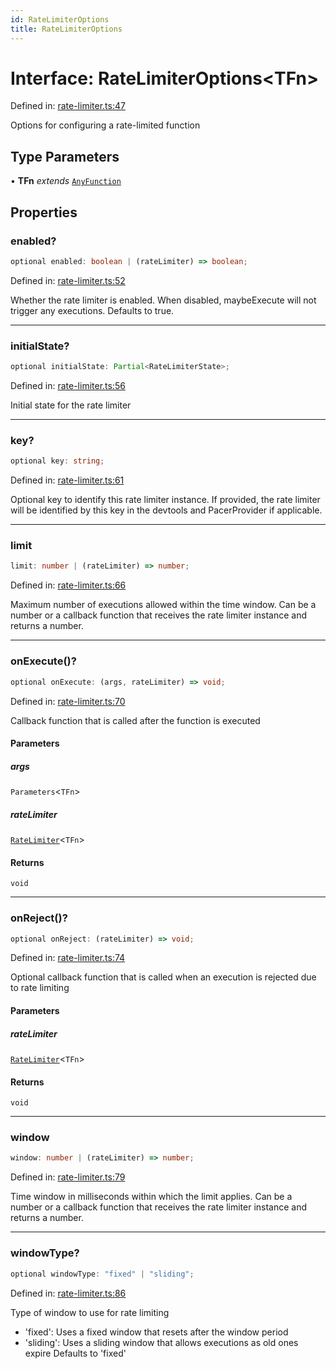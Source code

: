 ```yaml
---
id: RateLimiterOptions
title: RateLimiterOptions
---
```


<!-- DO NOT EDIT: this page is autogenerated from the type comments -->

# Interface: RateLimiterOptions\<TFn\>

Defined in: [rate-limiter.ts:47](https://github.com/TanStack/pacer/blob/main/packages/pacer/src/rate-limiter.ts#L47)

Options for configuring a rate-limited function

## Type Parameters

• **TFn** *extends* [`AnyFunction`](../../type-aliases/anyfunction.md)

## Properties

### enabled?

```ts
optional enabled: boolean | (rateLimiter) => boolean;
```

Defined in: [rate-limiter.ts:52](https://github.com/TanStack/pacer/blob/main/packages/pacer/src/rate-limiter.ts#L52)

Whether the rate limiter is enabled. When disabled, maybeExecute will not trigger any executions.
Defaults to true.

***

### initialState?

```ts
optional initialState: Partial<RateLimiterState>;
```

Defined in: [rate-limiter.ts:56](https://github.com/TanStack/pacer/blob/main/packages/pacer/src/rate-limiter.ts#L56)

Initial state for the rate limiter

***

### key?

```ts
optional key: string;
```

Defined in: [rate-limiter.ts:61](https://github.com/TanStack/pacer/blob/main/packages/pacer/src/rate-limiter.ts#L61)

Optional key to identify this rate limiter instance.
If provided, the rate limiter will be identified by this key in the devtools and PacerProvider if applicable.

***

### limit

```ts
limit: number | (rateLimiter) => number;
```

Defined in: [rate-limiter.ts:66](https://github.com/TanStack/pacer/blob/main/packages/pacer/src/rate-limiter.ts#L66)

Maximum number of executions allowed within the time window.
Can be a number or a callback function that receives the rate limiter instance and returns a number.

***

### onExecute()?

```ts
optional onExecute: (args, rateLimiter) => void;
```

Defined in: [rate-limiter.ts:70](https://github.com/TanStack/pacer/blob/main/packages/pacer/src/rate-limiter.ts#L70)

Callback function that is called after the function is executed

#### Parameters

##### args

`Parameters`\<`TFn`\>

##### rateLimiter

[`RateLimiter`](../../classes/ratelimiter.md)\<`TFn`\>

#### Returns

`void`

***

### onReject()?

```ts
optional onReject: (rateLimiter) => void;
```

Defined in: [rate-limiter.ts:74](https://github.com/TanStack/pacer/blob/main/packages/pacer/src/rate-limiter.ts#L74)

Optional callback function that is called when an execution is rejected due to rate limiting

#### Parameters

##### rateLimiter

[`RateLimiter`](../../classes/ratelimiter.md)\<`TFn`\>

#### Returns

`void`

***

### window

```ts
window: number | (rateLimiter) => number;
```

Defined in: [rate-limiter.ts:79](https://github.com/TanStack/pacer/blob/main/packages/pacer/src/rate-limiter.ts#L79)

Time window in milliseconds within which the limit applies.
Can be a number or a callback function that receives the rate limiter instance and returns a number.

***

### windowType?

```ts
optional windowType: "fixed" | "sliding";
```

Defined in: [rate-limiter.ts:86](https://github.com/TanStack/pacer/blob/main/packages/pacer/src/rate-limiter.ts#L86)

Type of window to use for rate limiting
- 'fixed': Uses a fixed window that resets after the window period
- 'sliding': Uses a sliding window that allows executions as old ones expire
Defaults to 'fixed'
